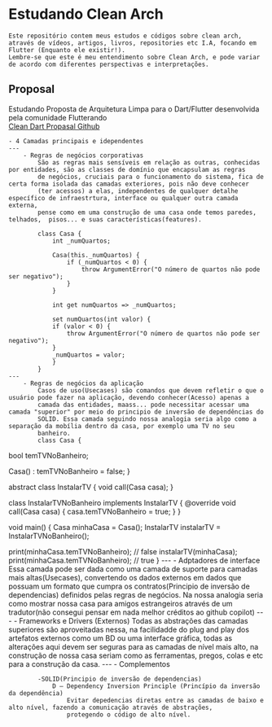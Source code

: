 # Estudando Clean Arch

    Este repositório contem meus estudos e códigos sobre clean arch, através de vídeos, artigos, livros, repositories etc I.A, focando em 
    Flutter (Enquanto ele existir!).
    Lembre-se que este é meu entendimento sobre Clean Arch, e pode variar de acordo com diferentes perspectivas e interpretações.

## Proposal
Estudando Proposta de Arquitetura Limpa para o Dart/Flutter desenvolvida pela comunidade Flutterando    
[Clean Dart Propasal Github](https://github.com/Flutterando/Clean-Dart)

    - 4 Camadas principais e idependentes
    ---
        - Regras de negócios corporativas
            São as regras mais sensíveis em relação as outras, conhecidas por entidades, são as classes de domínio que encapsulam as regras 
            de negócios, cruciais para o funcionamento do sistema, fica de certa forma isolada das camadas exteriores, pois não deve conhecer
            (ter acessos) a elas, independentes de qualquer detalhe específico de infraestrtura, interface ou qualquer outra camada externa, 
            pense como em uma construção de uma casa onde temos paredes, telhados,  pisos... e suas características(features).
            
            class Casa {
                int _numQuartos;

                Casa(this._numQuartos) {
                    if (_numQuartos < 0) {
                        throw ArgumentError("O número de quartos não pode ser negativo");
                    }
                }

                int get numQuartos => _numQuartos;

                set numQuartos(int valor) {
                if (valor < 0) {
                    throw ArgumentError("O número de quartos não pode ser negativo");
                }
                _numQuartos = valor;
                }
            }  
    ---   
        - Regras de negócios da aplicação
            Casos de uso(Usecases) são comandos que devem refletir o que o usuário pode fazer na aplicação, devendo conhecer(Acesso) apenas a 
            camada das entidades, maass... pode necessitar acessar uma camada "superior" por meio do principio de inversão de dependências do 
            SOLID. Essa camada seguindo nossa analogia seria algo como a separação da mobília dentro da casa, por exemplo uma TV no seu 
            banheiro.
            class Casa {
  bool temTVNoBanheiro;

  Casa() : temTVNoBanheiro = false;
}

abstract class InstalarTV {
  void call(Casa casa);
}

class InstalarTVNoBanheiro implements InstalarTV {
  @override
  void call(Casa casa) {
    casa.temTVNoBanheiro = true;
  }
}

void main() {
  Casa minhaCasa = Casa();
  InstalarTV instalarTV = InstalarTVNoBanheiro();

  print(minhaCasa.temTVNoBanheiro); // false
  instalarTV(minhaCasa);
  print(minhaCasa.temTVNoBanheiro); // true
}
    ---
        - Adptadores de interface
            Essa camada pode ser dada como uma camada de suporte para camadas mais altas(Usecases), convertendo os dados externos em dados 
            que possuam um formato que cumpra os contratos(Principio de inversão de dependencias) definidos pelas regras de negócios. Na 
            nossa analogia seria como mostrar nossa casa para amigos estrangeiros através de um tradutor(não consegui pensar em nada melhor 
            créditos ao github copilot)
    --- 
        - Frameworks e Drivers (Externos)
            Todas as abstrações das camadas superiores são aproveitadas nessa, na facilidadde do plug and play dos artefatos externos como um 
            BD ou uma interface gráfica, todas as alterações aqui devem ser seguras para as camadas de nível mais alto, na construção de 
            nossa casa seriam como as ferramentas, pregos, colas e etc para a construção da casa.
    --- 
        - Complementos

            -SOLID(Principio de inversão de dependencias)
                D — Dependency Inversion Principle (Princípio da inversão da dependência) 
                    Evitar depedencias diretas entre as camadas de baixo e alto nível, fazendo a comunicação através de abstrações, 
                    protegendo o código de alto nível.
                    